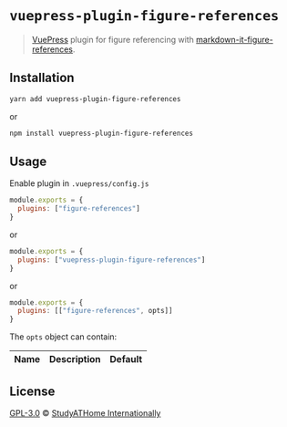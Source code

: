 # `vuepress-plugin-figure-references`

> [VuePress](https://vuepress.vuejs.org/) plugin for figure referencing with [markdown-it-figure-references](https://www.npmjs.com/package/markdown-it-figure-references).

## Installation

```sh
yarn add vuepress-plugin-figure-references
```

or

```sh
npm install vuepress-plugin-figure-references
```

## Usage

Enable plugin in `.vuepress/config.js`

```js
module.exports = {
  plugins: ["figure-references"]
}
```

or

```js
module.exports = {
  plugins: ["vuepress-plugin-figure-references"]
}
```

or

```js
module.exports = {
  plugins: [["figure-references", opts]]
}
```

The `opts` object can contain:

| Name | Description | Default |
| ---- | ----------- | ------- |

## License

[GPL-3.0](https://github.com/studyathome-internationally/vuepress-plugins/blob/master/LICENSE) &copy; [StudyATHome Internationally](https://github.com/studyathome-internationally/)